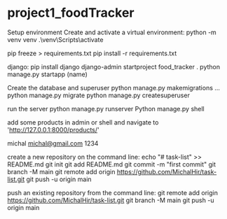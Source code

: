 # project1_foodTracker

<!-- 1. **Create and activate a virtual environment:**
    - python -m venv venv
    - source venv\Scripts\activate
    - pip install -r requirements.txt
2. Create the database and superuser
    - python manage.py migrate
    - python manage.py createsuperuser

4. run the server
    - python manage.py runserver

5. add some products in admin or shell and navigate to 'http://127.0.0.1:8000/products/' -->


Setup environment
Create and activate a virtual environment:
python -m venv venv
.\venv\Scripts\activate

pip freeze > requirements.txt
pip install -r requirements.txt

django:
pip install django
django-admin startproject food_tracker .
python manage.py startapp (name)

Create the database and superuser
python manage.py makemigrations ...
python manage.py migrate
python manage.py createsuperuser

run the server
python manage.py runserver
Python manage.py shell

add some products in admin or shell and navigate to 'http://127.0.0.1:8000/products/'

michal
michal@gmail.com
1234

create a new repository on the command line:
echo "# task-list" >> README.md
git init
git add README.md
git commit -m "first commit"
git branch -M main
git remote add origin https://github.com/MichalHir/task-list.git
git push -u origin main

push an existing repository from the command line:
git remote add origin https://github.com/MichalHir/task-list.git
git branch -M main
git push -u origin main